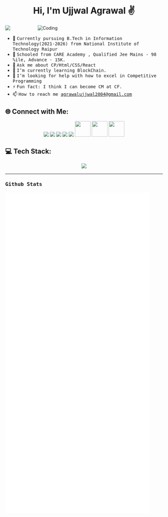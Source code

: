 <h1 align="center">Hi, I'm Ujjwal Agrawal ✌️</h1>
<img align="right" alt="Coding" width="400" src="https://mir-s3-cdn-cf.behance.net/project_modules/hd/06f21a161921919.63cd7887d0a70.gif">
<a href="https://visitcount.itsvg.in">
  <img src="https://visitcount.itsvg.in/api?id=ujjwalagrawal-1&label=Profile%20Views&color=9&icon=6&pretty=false" />
</a>

- 👷 <samp>Currently pursuing B.Tech in Information Technology(2021-2026) from National Institute of Technology Raipur
- 🔭 <samp>Schooled from CARE Academy , Qualified Jee Mains - 98 %ile, Advance - 15K.
- 💬 <samp>Ask me about CP/Html/CSS/React
- 🌱 <samp>I’m currently learning BlockChain.
- 🤔 <samp>I’m looking for help with how to excel in Competitive Programming
- ⚡ <samp>Fun fact: I think I can become CM at CF.
- 📫 <samp>How to reach me agrawalujjwal2004@gmail.com



## 🌐 Connect with Me:

<p align="center">
<a href="mailto:ujjwalagrawal2004@gmail.com" alt="GMail"><img src="https://skillicons.dev/icons?i=gmail" width="50"></a>
<a href="https://discord.gg/Bsdp4rZBtP" alt="Discord"><img src="https://skillicons.dev/icons?i=discord" width="50"></a>
<a href="https://www.linkedin.com/in/ujjwal-agrawal-9267b1253/" alt="LinkedIn"><img src="https://skillicons.dev/icons?i=linkedin" width="50"></a>
<a href="https://www.instagram.com/itz_ujjwalagrawal/" alt="Instagram"><img src="https://skillicons.dev/icons?i=instagram" width="50"></a>
<a href="https://www.codechef.com/users/unerring_coder" alt="Codechef"><img src="https://i.pinimg.com/originals/c5/d9/fc/c5d9fc1e18bcf039f464c2ab6cfb3eb6.jpg" width="50"></a>
<a href="https://codeforces.com/profile/unerring_coder" alt="Codeforces"><img src="https://encrypted-tbn0.gstatic.com/images?q=tbn:ANd9GcQ2jceCE02769CeE2YG1Pv3_WAOCpCpK20wm64yRomjTnxXBwMApFbf7vJsx5EjzvGHpPg&usqp=CAU" height="50" width="50"></a>
<a href="https://leetcode.com/ujjwal/" alt="Leetcode"><img src="https://avatars.githubusercontent.com/u/41718343?s=200&v=4" height="50" width="50"></a>
<a href="https://main--portfoliowebsit.netlify.app/" alt="My site"><img src="https://encrypted-tbn0.gstatic.com/images?q=tbn:ANd9GcQa5vM8_4U1okzbHKrqwb44hDMk1RtN0823bgW-oUajK44lVgRPvhpvKwEsTlXlem2l8IE&usqp=CAU" height="50" width="50"></a>
</p>

## 💻 Tech Stack:
<p align="center">
  <a href="https://skillicons.dev">
    <img src="https://skillicons.dev/icons?i=c,cpp,js,ts,python,css,html,bootstrap,django,tailwind,express,jquery,nodejs,react,vite,firebase,mongodb,mysql,figma,git,github,tailwind,vscode,androidstudio,postman&perline=5" />
  </a>
</p>


<hr>

### <samp>Github Stats
<picture>
  <img src="/github-metrics.svg" alt="Metrics">
</picture>
